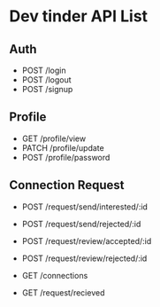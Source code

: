 # Dev tinder API List

## Auth
- POST /login
- POST /logout
- POST /signup

## Profile
- GET /profile/view
- PATCH /profile/update
- POST /profile/password

## Connection Request
- POST /request/send/interested/:id
- POST /request/send/rejected/:id

- POST /request/review/accepted/:id
- POST /request/review/rejected/:id

- GET /connections
- GET /request/recieved